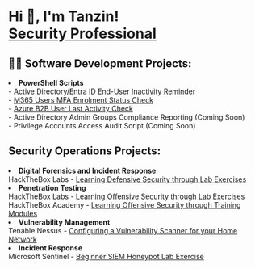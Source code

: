 <h1>Hi 👋, I'm Tanzin! <br/><a href="https://www.linkedin.com/in/tanzin-h/">Security Professional</a></h1>

<h2>👨‍💻 Software Development Projects:</h2>
<li><b>PowerShell Scripts</b></li>
- <a href="https://github.com/thossa000/PowerShell-Scripts/blob/main/User%20Accounts%20Inactivity%20Notification.ps1">Active Directory/Entra ID End-User Inactivity Reminder</a><br>
- <a href="https://github.com/thossa000/PowerShell-Scripts/blob/main/User%20MFA%20Status%20Report.ps1">M365 Users MFA Enrolment Status Check</a><br>
- <a href="https://github.com/thossa000/PowerShell-Scripts/blob/main/Azure%20B2B%20Users%20Last%20Login.ps1">Azure B2B User Last Activity Check</a><br>
- <!<-a href="https://github.com/thossa000/HackTheBox"> Active Directory Admin Groups Compliance Reporting (Coming Soon)</a> <br>
- <!<-a href="https://github.com/thossa000/HackTheBox"> Privilege Accounts Access Audit Script (Coming Soon)</a> <br>

<h2>Security Operations Projects:</h2>
<li><b>Digital Forensics and Incident Response</b></li>
 HackTheBox Labs - <a href="https://github.com/thossa000/HackTheBox"> Learning Defensive Security through Lab Exercises</a><br> 
<li><b>Penetration Testing</b></li>
 HackTheBox Labs - <a href="https://github.com/thossa000/HackTheBox"> Learning Offensive Security through Lab Exercises</a><br>
 HackTheBox Academy - <a href="https://github.com/thossa000/HackTheBox?tab=readme-ov-file#security-learning---hackthebox-academy"> Learning Offensive Security through Training Modules</a><br>
<li><b>Vulnerability Management</b></li>
 Tenable Nessus - <a href="https://github.com/thossa000/Knowledge-Base/blob/main/Nessus%20Essentials%20Vulnerability%20Management%20Home%20Lab/README.md"> Configuring a Vulnerability Scanner for your Home Network</a><br>
<li><b>Incident Response</b></li>
Microsoft Sentinel - <a href="https://github.com/thossa000/Knowledge-Base/blob/main/Beginner%20SIEM%20Honeypot%20Lab/README.md"> Beginner SIEM Honeypot Lab Exercise</a>

